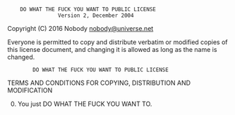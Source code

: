         DO WHAT THE FUCK YOU WANT TO PUBLIC LICENSE 
                    Version 2, December 2004 

 Copyright (C) 2016 Nobody <nobody@universe.net>

 Everyone is permitted to copy and distribute verbatim or modified 
 copies of this license document, and changing it is allowed as long 
 as the name is changed. 

            DO WHAT THE FUCK YOU WANT TO PUBLIC LICENSE 
   TERMS AND CONDITIONS FOR COPYING, DISTRIBUTION AND MODIFICATION 

  0. You just DO WHAT THE FUCK YOU WANT TO.
